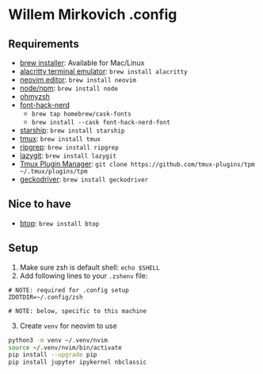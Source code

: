 # Willem Mirkovich .config

## Requirements

- [brew installer](https://brew.sh/): Available for Mac/Linux
- [alacritty terminal emulator](https://alacritty.org/): `brew install alacritty`
- [neovim editor](https://neovim.io/): `brew install neovim`
- [node/npm](TODO:): `brew install node`
- [ohmyzsh](https://github.com/ohmyzsh/ohmyzsh/wiki#welcome-to-oh-my-zsh)
- [font-hack-nerd](https://www.nerdfonts.com/)
    - `brew tap homebrew/cask-fonts`
    - `brew install --cask font-hack-nerd-font`
- [starship](https://starship.rs/): `brew install starship`
- [tmux](https://github.com/tmux/tmux): `brew install tmux`
- [ripgrep](https://github.com/BurntSushi/ripgrep): `brew install ripgrep`
- [lazygit](TODO:): `brew install lazygit`
- [Tmux Plugin Manager](https://github.com/tmux-plugins/tpm): `git clone https://github.com/tmux-plugins/tpm ~/.tmux/plugins/tpm`
- [geckodriver](https://github.com/mozilla/geckodriver): `brew install geckodriver`

## Nice to have

- [btop](https://github.com/aristocratos/btop): `brew install btop`

## Setup

1. Make sure zsh is default shell: `echo $SHELL`
2. Add following lines to your `.zshenv` file:
```
# NOTE: required for .config setup
ZDOTDIR=~/.config/zsh

# NOTE: below, specific to this machine
```
3. Create `venv` for neovim to use
```sh
python3 -m venv ~/.venv/nvim
source ~/.venv/nvim/bin/activate
pip install --upgrade pip
pip install jupyter ipykernel nbclassic
```
